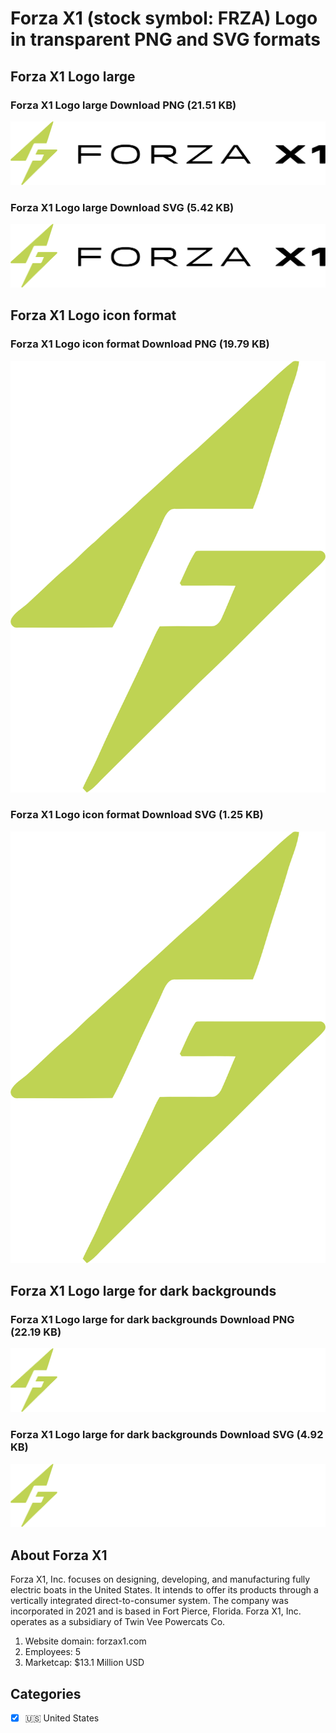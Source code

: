 # Forza X1 (stock symbol: FRZA) Logo in transparent PNG and SVG formats

## Forza X1 Logo large

### Forza X1 Logo large Download PNG (21.51 KB)

![Forza X1 Logo large Download PNG (21.51 KB)](/img/orig/FRZA_BIG-ecca868e.png)

### Forza X1 Logo large Download SVG (5.42 KB)

![Forza X1 Logo large Download SVG (5.42 KB)](/img/orig/FRZA_BIG-0b84a073.svg)

## Forza X1 Logo icon format

### Forza X1 Logo icon format Download PNG (19.79 KB)

![Forza X1 Logo icon format Download PNG (19.79 KB)](/img/orig/FRZA-896894d9.png)

### Forza X1 Logo icon format Download SVG (1.25 KB)

![Forza X1 Logo icon format Download SVG (1.25 KB)](/img/orig/FRZA-425748db.svg)

## Forza X1 Logo large for dark backgrounds

### Forza X1 Logo large for dark backgrounds Download PNG (22.19 KB)

![Forza X1 Logo large for dark backgrounds Download PNG (22.19 KB)](/img/orig/FRZA_BIG.D-d79d1dc5.png)

### Forza X1 Logo large for dark backgrounds Download SVG (4.92 KB)

![Forza X1 Logo large for dark backgrounds Download SVG (4.92 KB)](/img/orig/FRZA_BIG.D-6836b9fd.svg)

## About Forza X1

Forza X1, Inc. focuses on designing, developing, and manufacturing fully electric boats in the United States. It intends to offer its products through a vertically integrated direct-to-consumer system. The company was incorporated in 2021 and is based in Fort Pierce, Florida. Forza X1, Inc. operates as a subsidiary of Twin Vee Powercats Co.

1. Website domain: forzax1.com
2. Employees: 5
3. Marketcap: $13.1 Million USD


## Categories
- [x] 🇺🇸 United States
